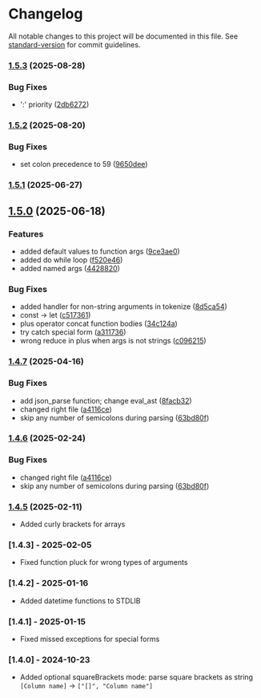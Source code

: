 # Changelog

All notable changes to this project will be documented in this file. See [standard-version](https://github.com/conventional-changelog/standard-version) for commit guidelines.

### [1.5.3](https://gito.luxms.com/luxmsbi/luxmsbi-lpe/compare/v1.5.2...v1.5.3) (2025-08-28)


### Bug Fixes

* ':' priority ([2db6272](https://gito.luxms.com/luxmsbi/luxmsbi-lpe/commit/2db627261cec11ce8a932779ef418d58932fc69a))

### [1.5.2](https://gito.luxms.com/luxmsbi/luxmsbi-lpe/compare/v1.5.1...v1.5.2) (2025-08-20)


### Bug Fixes

* set colon precedence to 59 ([9650dee](https://gito.luxms.com/luxmsbi/luxmsbi-lpe/commit/9650deeb1a6623266f28435cd9947fb7246999a0))

### [1.5.1](https://gito.luxms.com/luxmsbi/luxmsbi-lpe/compare/v1.5.0...v1.5.1) (2025-06-27)

## [1.5.0](https://gito.luxms.com/luxmsbi/luxmsbi-lpe/compare/v1.4.7...v1.5.0) (2025-06-18)


### Features

* added default values to function args ([9ce3ae0](https://gito.luxms.com/luxmsbi/luxmsbi-lpe/commit/9ce3ae009e5688513e81259c6b47a184e5a4df78))
* added do while loop ([f520e46](https://gito.luxms.com/luxmsbi/luxmsbi-lpe/commit/f520e46712947728548a73b5c0cef5bd351b1352))
* added named args ([4428820](https://gito.luxms.com/luxmsbi/luxmsbi-lpe/commit/4428820eeebdbd3e9ee08b7225af3987e8132545))


### Bug Fixes

* added handler for non-string arguments in tokenize ([8d5ca54](https://gito.luxms.com/luxmsbi/luxmsbi-lpe/commit/8d5ca54d5b7a3278e90b227b697d6aea66f3661a))
* const -> let ([c517361](https://gito.luxms.com/luxmsbi/luxmsbi-lpe/commit/c5173610666fefc192c934e910db6634ac2229d3))
* plus operator concat function bodies ([34c124a](https://gito.luxms.com/luxmsbi/luxmsbi-lpe/commit/34c124a589efed31451c46ef7f9b673abed0d724))
* try catch special form ([a311736](https://gito.luxms.com/luxmsbi/luxmsbi-lpe/commit/a3117366265f0978b4e16774174d176abdcbb6ac))
* wrong reduce in plus when args is not strings ([c096215](https://gito.luxms.com/luxmsbi/luxmsbi-lpe/commit/c0962155b96780baea0455a5b55ffe7ac1adf8de))

### [1.4.7](https://gito.luxms.com/luxmsbi/luxmsbi-lpe/compare/v1.4.5...v1.4.7) (2025-04-16)


### Bug Fixes

* add json_parse function; change eval_ast ([8facb32](https://gito.luxms.com/luxmsbi/luxmsbi-lpe/commit/8facb3293ba161aa0b60354198836211e262b1b8))
* changed right file ([a4116ce](https://gito.luxms.com/luxmsbi/luxmsbi-lpe/commit/a4116ce192e39905870ddeed23ab366035af99ae))
* skip any number of semicolons during parsing ([63bd80f](https://gito.luxms.com/luxmsbi/luxmsbi-lpe/commit/63bd80fd834dfc02b06d74e1af6dd48be132e9e1))

### [1.4.6](https://gito.luxms.com/luxmsbi/luxmsbi-lpe/compare/v1.4.5...v1.4.6) (2025-02-24)


### Bug Fixes

* changed right file ([a4116ce](https://gito.luxms.com/luxmsbi/luxmsbi-lpe/commit/a4116ce192e39905870ddeed23ab366035af99ae))
* skip any number of semicolons during parsing ([63bd80f](https://gito.luxms.com/luxmsbi/luxmsbi-lpe/commit/63bd80fd834dfc02b06d74e1af6dd48be132e9e1))

### [1.4.5](https://github.com/luxms/luxmsbi-lpe/compare/v1.4.3...v1.4.5) (2025-02-11)
- Added curly brackets for arrays

### [1.4.3] - 2025-02-05
- Fixed function pluck for wrong types of arguments

### [1.4.2] - 2025-01-16
- Added datetime functions to STDLIB 

### [1.4.1] - 2025-01-15
- Fixed missed exceptions for special forms

### [1.4.0] - 2024-10-23
- Added optional squareBrackets mode: parse square brackets as string `[Column name]` -> `["[]", "Column name"]` 

